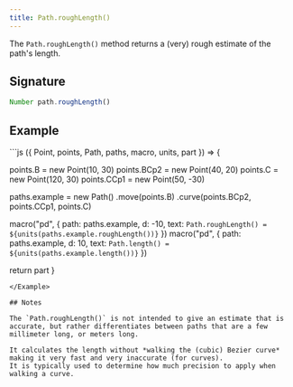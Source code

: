 ```yaml
---
title: Path.roughLength()
---
```


The `Path.roughLength()` method returns a (very) rough estimate of the path's length.

## Signature

```js
Number path.roughLength()
```

## Example

<Example caption="Example of the Path.attr() method">
```js
({ Point, points, Path, paths, macro, units, part }) => {

  points.B = new Point(10, 30)
  points.BCp2 = new Point(40, 20)
  points.C = new Point(120, 30)
  points.CCp1 = new Point(50, -30)
  
  paths.example = new Path()
    .move(points.B)
    .curve(points.BCp2, points.CCp1, points.C)
  
  macro("pd", {
    path: paths.example,
    d: -10,
    text: `Path.roughLength() = ${units(paths.example.roughLength())}`
  })
  macro("pd", {
    path: paths.example,
    d: 10,
    text: `Path.length() = ${units(paths.example.length())}`
  })
  

  return part
}
```
</Example>

## Notes

The `Path.roughLength()` is not intended to give an estimate that is accurate, but rather differentiates between paths that are a few millimeter long, or meters long.

It calculates the length without *walking the (cubic) Bezier curve* making it very fast and very inaccurate (for curves).
It is typically used to determine how much precision to apply when walking a curve.
